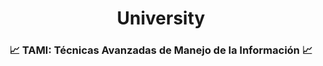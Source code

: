 <div align="center">
    <h1>University</h1>
    <h3>📈 TAMI: Técnicas Avanzadas de Manejo de la Información 📈</h3>
</div>